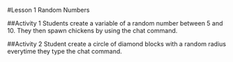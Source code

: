 #Lesson 1
Random Numbers

##Activity 1
Students create a variable of a random number between 5 and 10. They then spawn chickens by using the chat command.

##Activity 2
Student create a circle of diamond blocks with a random radius everytime they type the chat command.
